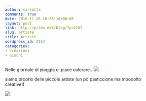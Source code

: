 ```yaml
---
author: carlotta
comments: true
date: 2010-11-28 16:58:16+00:00
layout: post
link: http://pilde.net/blog/?p=2157
slug: artiste
title: Artiste
wordpress_id: 2157
categories:
- Creazioni
- Giochi
---
```


Nelle giornate di pioggia ci piace colorare...![](http://pilde.net/blog/wp-content/uploads/2010/12/cuginette.jpg)

siamo proprio delle piccole artiste (un pò pasticcione ma moooolto creative!)

![](http://pilde.net/blog/wp-content/uploads/2010/12/piccola_artista.jpg)
